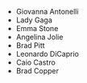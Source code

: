 - Giovanna Antonelli
- Lady Gaga
- Emma Stone
- Angelina Jolie
- Brad Pitt
- Leonardo DiCaprio
- Caio Castro
- Brad Copper
